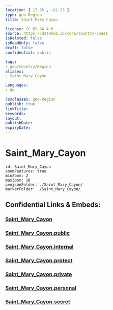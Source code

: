 ```yaml
---
location: [ 17.35 , -62.73 ] 
type: geo-Region
title: Saint_Mary_Cayon

license: CC BY-SA 4.0
source: https://datahub.io/core/country-codes
isDeleted: false
isReadOnly: false
draft: false
confidential: public

tags:
- geo/Country/Region
aliases:
- Saint_Mary_Cayon

Languages:
- de

cssclasses: geo-Region
publish: true
linkTitle: 
keywords: 
layout: 
publishDate: 
expiryDate: 
---
```


# Saint_Mary_Cayon

```leaflet
id: Saint_Mary_Cayon
zoomFeatures: true 
minZoom: 2 
maxZoom: 18
geojsonFolder: ./Saint_Mary_Cayon/
markerFolder: ./Saint_Mary_Cayon/
```


## Confidential Links & Embeds: 

### [Saint_Mary_Cayon](/_Standards/Earth/Continent/America~Caribbean/Saint_Kitts_and_Nevis~Islands/parishes~Saint_Kitts_and_Nevis/Saint_Mary_Cayon.md) 

### [Saint_Mary_Cayon.public](/_public/Earth/Continent/America~Caribbean/Saint_Kitts_and_Nevis~Islands/parishes~Saint_Kitts_and_Nevis/Saint_Mary_Cayon.public.md) 

### [Saint_Mary_Cayon.internal](/_internal/Earth/Continent/America~Caribbean/Saint_Kitts_and_Nevis~Islands/parishes~Saint_Kitts_and_Nevis/Saint_Mary_Cayon.internal.md) 

### [Saint_Mary_Cayon.protect](/_protect/Earth/Continent/America~Caribbean/Saint_Kitts_and_Nevis~Islands/parishes~Saint_Kitts_and_Nevis/Saint_Mary_Cayon.protect.md) 

### [Saint_Mary_Cayon.private](/_private/Earth/Continent/America~Caribbean/Saint_Kitts_and_Nevis~Islands/parishes~Saint_Kitts_and_Nevis/Saint_Mary_Cayon.private.md) 

### [Saint_Mary_Cayon.personal](/_personal/Earth/Continent/America~Caribbean/Saint_Kitts_and_Nevis~Islands/parishes~Saint_Kitts_and_Nevis/Saint_Mary_Cayon.personal.md) 

### [Saint_Mary_Cayon.secret](/_secret/Earth/Continent/America~Caribbean/Saint_Kitts_and_Nevis~Islands/parishes~Saint_Kitts_and_Nevis/Saint_Mary_Cayon.secret.md)

